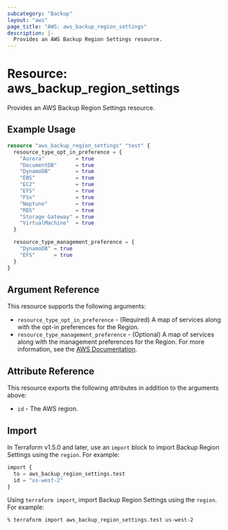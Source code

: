 ```yaml
---
subcategory: "Backup"
layout: "aws"
page_title: "AWS: aws_backup_region_settings"
description: |-
  Provides an AWS Backup Region Settings resource.
---
```


# Resource: aws_backup_region_settings

Provides an AWS Backup Region Settings resource.

## Example Usage

```terraform
resource "aws_backup_region_settings" "test" {
  resource_type_opt_in_preference = {
    "Aurora"          = true
    "DocumentDB"      = true
    "DynamoDB"        = true
    "EBS"             = true
    "EC2"             = true
    "EFS"             = true
    "FSx"             = true
    "Neptune"         = true
    "RDS"             = true
    "Storage Gateway" = true
    "VirtualMachine"  = true
  }

  resource_type_management_preference = {
    "DynamoDB" = true
    "EFS"      = true
  }
}
```

## Argument Reference

This resource supports the following arguments:

* `resource_type_opt_in_preference` - (Required) A map of services along with the opt-in preferences for the Region.
* `resource_type_management_preference` - (Optional) A map of services along with the management preferences for the Region. For more information, see the [AWS Documentation](https://docs.aws.amazon.com/aws-backup/latest/devguide/API_UpdateRegionSettings.html#API_UpdateRegionSettings_RequestSyntax).

## Attribute Reference

This resource exports the following attributes in addition to the arguments above:

* `id` - The AWS region.

## Import

In Terraform v1.5.0 and later, use an `import` block to import Backup Region Settings using the `region`. For example:

```terraform
import {
  to = aws_backup_region_settings.test
  id = "us-west-2"
}
```

Using `terraform import`, import Backup Region Settings using the `region`. For example:

```console
% terraform import aws_backup_region_settings.test us-west-2
```

